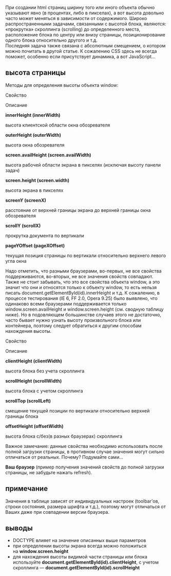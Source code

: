 При создании html страниц ширину того или иного объекта обычно указывают явно (в процентах, либо в пикселах), а вот высота довольно часто может меняться в зависимости от содержимого. Широко распространенными задачами, связанными с высотой блока, являются: «прокрутка» скроллинга (scrolling) до определенного места, расположение блока по центру или внизу страницы, позиционирование одного блока относительно другого и т.д.  
Последняя задача также связана с абсолютным смещением, о котором можно почитать в другой статье. К сожалению CSS здесь не всегда поможет, особенно если присутствует динамика, а вот JavaScript…


## высота страницы

Методы для определения высоты объекта window:

Свойство

Описание

**innerHeight (innerWidth)**

высота клиентской области окна обозревателя

**outerHeight (outerWidth)**

высота окна обозревателя

**screen.availHeight (screen.availWidth)**

высота рабочей области экрана в пикселях (исключая высоту панели задач)

**screen.height (screen.width)**

высота экрана в пикселях

**screenY (screenX)**

расстояние от верхней границы экрана до верхней границы окна обозревателя

**scrollY (scrollX)**

прокрутка документа по вертикали

**pageYOffset (pageXOffset)**

текущая позиция страницы по вертикали относительно верхнего левого угла окна

Надо отметить, что разными браузерами, во-первых, не все свойства поддерживаются, во-вторых, не все значения свойств совпадают. Также не стоит забывать, что это все свойства объекта window, а это значит что они и относятся только к объекту window, то есть нельзя писать document.getElementById(id).innerHeight и т.д. К сожалению, в процессе тестирования (IE 6, FF 2.0, Opera 9.25) было выявлено, что одинаково всеми браузерами поддерживается только window.screen.availHeight и window.screen.height (см. сводную таблицу ниже). Но в подовляющем большинстве случаев этого не достаточно, часто бывает нужно узнать высоту произвольного блока или контейнера, поэтому следует обратиться к другим способам нахождения высоты.

Свойство

Описание

**clientHeight (clientWidth)**

высота блока без учета скроллинга

**scrollHeight (scrollWidth)**

высота блока с учетом скроллинга

**scrollTop (scrollLeft)**

смещение текущей позиции по вертикали относительно верхней границы блока

**offsetHeight (offsetWidth)**

высота блока с/без(в разных браузерах) скроллинга

Важное замечание: данные свойства необходимо использовать после полной загрузки страницы, в противном случае значения могут сильно отличаться от реальных. Почему? Подумайте сами…

**Ваш браузер** (пример получения значений свойств до полной загрузки страницы, не забудьте нажать refresh).

## примечание

Значения в таблице зависят от индивидуальных настроек (toolbar’ов, строки состояния, размера шрифта и т.д.), поэтому могут отличаться от Ваших даже при совпадении версии браузера.

## выводы

-   DOCTYPE влияет на значение описанных выше параметров
-   при определении высоты экрана всегда можно положиться на **window.screen.height**
-   для нахождения высоты видимой части страницы или блока используйте **document.getElementById(id).clientHeight**, с учетом скроллинга — **document.getElementById(id).scrollHeight**